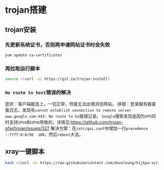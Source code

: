 # trojan搭建

## trojan安装
### 先更新系统证书，否则再申请网站证书时会失败
```bash
yum update ca-certificates
```
### 再拉取运行脚本
```bash
source <(curl -sL https://git.io/trojan-install)
```

### `No route to host`错误的解决
症状：客户端能连上，一切正常，但是无法出境浏览网站。
排错：登录服务器查看日志，发现有`cannot establish connection to remote server www.google.com:443: No route to ho`报错记录。
`Google`搜索发现是因为`VPS`同时支持`IPV4`和`IPV6`导致的，详情见:https://github.com/trojan-gfw/trojan/issues/327
解决方案：在`/etc/gai.conf`中增加一行`precedence ::ffff:0:0/96  100`，然后`reboot`大法。

## xray一键脚本
```bash
bash <(curl -sL https://raw.githubusercontent.com/daveleung/hijkpw-scripts-mod/main/xray_mod1.sh)
```
